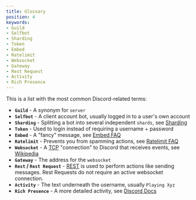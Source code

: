 ```yaml
---
title: Glossary
position: 4
keywords:
- Guild
- Selfbot
- Sharding
- Token
- Embed
- Ratelimit
- Websocket
- Gateway
- Rest Request
- Activity
- Rich Presence
---
```

This is a list with the most common Discord-related terms:
* **`Guild`** - A synonym for `server`
* **`Selfbot`** - A client account bot, usually logged in to a user's own account
* **`Sharding`** - Splitting a bot into several independent `shards`, see [Sharding](/wiki/advanced-tutorials/sharding)
* **`Token`** - Used to login instead of requiring a username + password
* **`Embed`** - A "fancy" message, see [Embed FAQ](/wiki/miscellaneous/embed-faq)
* **`Ratelimit`** - Prevents you from spamming actions, see [Ratelimit FAQ](/wiki/miscellaneous/ratelimit-faq)
* **`Websocket`** - A [TCP](https://en.wikipedia.org/wiki/Transmission_Control_Protocol) "connection" to Discord that receives events, see [Wikipedia](https://en.wikipedia.org/wiki/WebSocket)
* **`Gateway`** - The address for the `websocket`
* **`Rest` / `Rest Request`** - [REST](https://en.wikipedia.org/wiki/Representational_state_transfer) is used to perform actions like sending messages. Rest Requests do not require an active websocket connection.
* **`Activity`** - The text underneath the username, usually `Playing Xyz`
* **`Rich Presence`** - A more detailed activity, see [Discord Docs](https://discordapp.com/developers/docs/rich-presence/getting-approved)